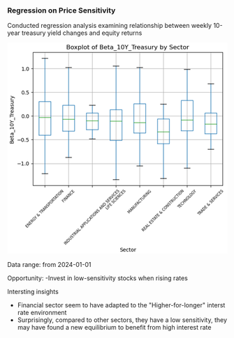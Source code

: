 ### Regression on Price Sensitivity

Conducted regression analysis examining relationship between weekly 10-year treasury yield changes and equity returns

![alt text](image.png)


Data range: from 2024-01-01


Opportunity:
-Invest in low-sensitivity stocks when rising rates

Intersting insights
- Financial sector seem to have adapted to the "Higher-for-longer" interst rate environment
- Surprisingly, compared to other sectors, they have a low sensitivity, they may have found a new equilibrium to benefit from high interest rate  

